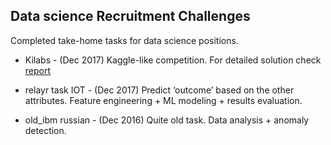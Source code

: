## Data science Recruitment Challenges

Completed take-home tasks for data science positions.


- Kilabs - (Dec 2017) Kaggle-like competition. For detailed solution check [report](https://github.com/atselikov/hiring-solutions/blob/master/kilabs/solution%20overview/Mining%20the%20Water%20Report.pdf)

- relayr task IOT - (Dec 2017) Predict ‘outcome’ based on the other attributes. Feature engineering + ML modeling + results evaluation.

- old_ibm russian - (Dec 2016) Quite old task. Data analysis + anomaly detection.
